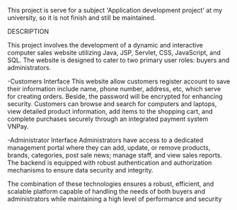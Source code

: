 This project is serve for a subject 'Application development project' at my university, so it is not finish and still be maintained.

DESCRIPTION

This project involves the development of a dynamic and interactive computer sales website utilizing Java, JSP, Servlet, CSS, JavaScript, and
 SQL. The website is designed to cater to two primary user roles: buyers and administrators.
 
 -Customers Interface
 This website allow customers register account to save their information include name, phone number, address, etc, which serve for creating
 orders. Beside, the password will be encrypted for enhancing security. Customers can browse and search for computers and laptops, view
 detailed product information, add items to the shopping cart, and complete purchases securely through an integrated payment system VNPay.
 
 -Administrator Interface
 Administrators have access to a dedicated management portal where they can add, update, or remove products, brands, categories, post
 sale news; manage staff, and view sales reports. The backend is equipped with robust authentication and authorization mechanisms to
 ensure data security and integrity.
 
 The combination of these technologies ensures a robust, efficient, and scalable platform capable of handling the needs of both buyers and
 administrators while maintaining a high level of performance and security
